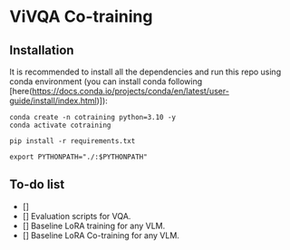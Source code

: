 # ViVQA Co-training

## Installation

It is recommended to install all the dependencies and run this repo using conda environment (you can install conda following [here(https://docs.conda.io/projects/conda/en/latest/user-guide/install/index.html)]):
```
conda create -n cotraining python=3.10 -y
conda activate cotraining

pip install -r requirements.txt

export PYTHONPATH="./:$PYTHONPATH"
```

## To-do list
- []
- [] Evaluation scripts for VQA.
- [] Baseline LoRA training for any VLM.
- [] Baseline LoRA Co-training for any VLM.